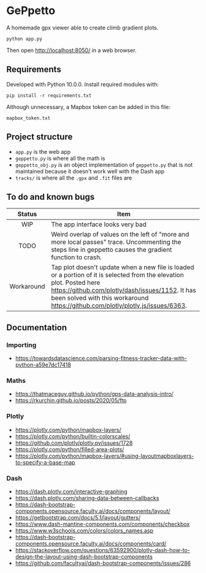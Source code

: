 # GePpetto

A homemade gpx viewer able to create climb gradient plots.

    python app.py

Then open [http://localhost:8050/](http://localhost:8050/) in a web browser.

## Requirements

Developed with Python 10.0.0. Install required modules with:

    pip install -r requirements.txt

Although unnecessary, a Mapbox token can be added in this file:

    mapbox_token.txt

## Project structure

* `app.py` is the web app
* `geppetto.py` is where all the math is
* `geppetto_obj.py` is an object implementation of `geppetto.py` that is not maintained because it doesn't work well
  with the Dash app
* `tracks/` is where all the `.gpx` and `.fit` files are

## To do and known bugs

| Status     | Item                                                           |
|:----------:|----------------------------------------------------------------|
| WIP        | The app interface looks very bad |
| TODO       | Weird overlap of values on the left of "more and more local passes" trace. Uncommenting the steps line in geppetto causes the gradient function to crash. |
| Workaround | Tap plot doesn't update when a new file is loaded or a portion of it is selected from the elevation plot. Posted here https://github.com/plotly/dash/issues/1152. It has been solved with this workaround https://github.com/plotly/plotly.js/issues/6363. |

## Documentation

### Importing

* https://towardsdatascience.com/parsing-fitness-tracker-data-with-python-a59e7dc17418

### Maths

* https://thatmaceguy.github.io/python/gps-data-analysis-intro/
* https://rkurchin.github.io/posts/2020/05/ftp

### Plotly

* https://plotly.com/python/mapbox-layers/
* https://plotly.com/python/builtin-colorscales/
* https://github.com/plotly/plotly.py/issues/1728
* https://plotly.com/python/filled-area-plots/
* https://plotly.com/python/mapbox-layers/#using-layoutmapboxlayers-to-specify-a-base-map

### Dash

* https://dash.plotly.com/interactive-graphing
* https://dash.plotly.com/sharing-data-between-callbacks
* https://dash-bootstrap-components.opensource.faculty.ai/docs/components/layout/
* https://getbootstrap.com/docs/5.1/layout/gutters/
* https://www.dash-mantine-components.com/components/checkbox
* https://www.w3schools.com/colors/colors_names.asp
* https://dash-bootstrap-components.opensource.faculty.ai/docs/components/card/
* https://stackoverflow.com/questions/63592900/plotly-dash-how-to-design-the-layout-using-dash-bootstrap-components
* https://github.com/facultyai/dash-bootstrap-components/issues/286